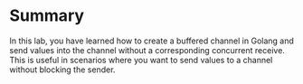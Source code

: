 # Summary

In this lab, you have learned how to create a buffered channel in Golang and send values into the channel without a corresponding concurrent receive. This is useful in scenarios where you want to send values to a channel without blocking the sender.
